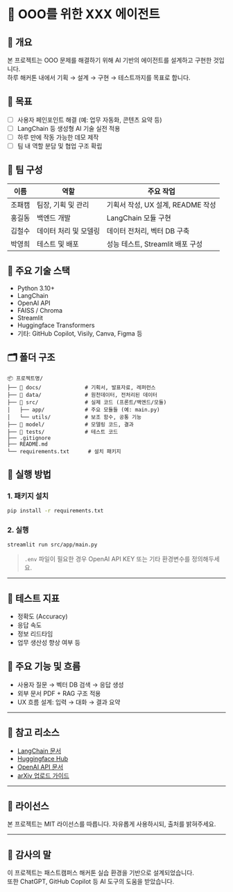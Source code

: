 # 🤖 OOO를 위한 XXX 에이전트

## 📌 개요
본 프로젝트는 OOO 문제를 해결하기 위해 AI 기반의 에이전트를 설계하고 구현한 것입니다.  
하루 해커톤 내에서 기획 → 설계 → 구현 → 테스트까지를 목표로 합니다.

## 🎯 목표
- [ ] 사용자 페인포인트 해결 (예: 업무 자동화, 콘텐츠 요약 등)
- [ ] LangChain 등 생성형 AI 기술 실전 적용
- [ ] 하루 만에 작동 가능한 데모 제작
- [ ] 팀 내 역할 분담 및 협업 구조 확립

## 👥 팀 구성

| 이름   | 역할                  | 주요 작업                             |
|--------|-----------------------|----------------------------------------|
| 조패캠 | 팀장, 기획 및 관리    | 기획서 작성, UX 설계, README 작성     |
| 홍길동 | 백엔드 개발           | LangChain 모듈 구현                    |
| 김철수 | 데이터 처리 및 모델링 | 데이터 전처리, 벡터 DB 구축            |
| 박영희 | 테스트 및 배포        | 성능 테스트, Streamlit 배포 구성       |

## 🧩 주요 기술 스택
- Python 3.10+
- LangChain
- OpenAI API
- FAISS / Chroma
- Streamlit
- Huggingface Transformers
- 기타: GitHub Copilot, Visily, Canva, Figma 등

## 🗂️ 폴더 구조

```
📦 프로젝트명/
├── 📁 docs/              # 기획서, 발표자료, 레퍼런스
├── 📁 data/              # 원천데이터, 전처리된 데이터
├── 📁 src/               # 실제 코드 (프론트/백엔드/모듈)
│   ├── app/             # 주요 모듈들 (예: main.py)
│   └── utils/           # 보조 함수, 공통 기능
├── 📁 model/             # 모델링 코드, 결과
├── 📁 tests/             # 테스트 코드
├── .gitignore
├── README.md
└── requirements.txt      # 설치 패키지
```

## 🚀 실행 방법

### 1. 패키지 설치

```bash
pip install -r requirements.txt
```

### 2. 실행

```bash
streamlit run src/app/main.py
```

> `.env` 파일이 필요한 경우 OpenAI API KEY 또는 기타 환경변수를 정의해두세요.

---

## 🧪 테스트 지표
- 정확도 (Accuracy)
- 응답 속도
- 정보 리드타임
- 업무 생산성 향상 여부 등

## 🧠 주요 기능 및 흐름
- 사용자 질문 → 벡터 DB 검색 → 응답 생성
- 외부 문서 PDF + RAG 구조 적용
- UX 흐름 설계: 입력 → 대화 → 결과 요약

---

## 🔗 참고 리소스
- [LangChain 문서](https://docs.langchain.com/)
- [Huggingface Hub](https://huggingface.co/)
- [OpenAI API 문서](https://platform.openai.com/docs)
- [arXiv 업로드 가이드](https://arxiv.org/help/submit)

---

## 📜 라이선스
본 프로젝트는 MIT 라이선스를 따릅니다. 자유롭게 사용하시되, 출처를 밝혀주세요.

---

## 🙏 감사의 말
이 프로젝트는 패스트캠퍼스 해커톤 실습 환경을 기반으로 설계되었습니다.  
또한 ChatGPT, GitHub Copilot 등 AI 도구의 도움을 받았습니다.
